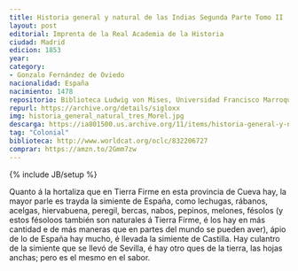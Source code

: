 ```yaml
---
title: Historia general y natural de las Indias Segunda Parte Tomo II
layout: post
editorial: Imprenta de la Real Academia de la Historia
ciudad: Madrid
edicion: 1853
year: 
category:
- Gonzalo Fernández de Oviedo
nacionalidad: España
nacimiento: 1478
repositorio: Biblioteca Ludwig von Mises, Universidad Francisco Marroquín
repurl: https://archive.org/details/sigloxx
img: historia_general_natural_tres_Morel.jpg
descarga: https://ia801500.us.archive.org/11/items/historia-general-y-natural-de-las-indias-segunda-parte-tomo-ii/Historia%20General%20y%20Natural%20de%20las%20Indias%20Segunda%20Parte%20Tomo%20II.pdf
tag: "Colonial"
biblioteca: http://www.worldcat.org/oclc/832206727
comprar: https://amzn.to/2Gmm7zw
---
```

{% include JB/setup %}
 
Quanto á la hortaliza que en Tierra Firme en esta provincia de Cueva hay, la mayor parle es trayda la simiente de España, como lechugas, rábanos, acelgas, hiervabuena, peregil, bercas, nabos, pepinos, melones, fésolos (y estos fésoloos también son naturales á Tierra Firme, é los hay en más cantidad e de más maneras que en partes del mundo se pueden aver), ápio de lo de España hay mucho, é llevada la simiente de Castilla. Hay culantro de la simiente que se llevó de Sevilla, é hay otro ques de la tierra, las hojas anchas; pero es el mesmo en el sabor. 
